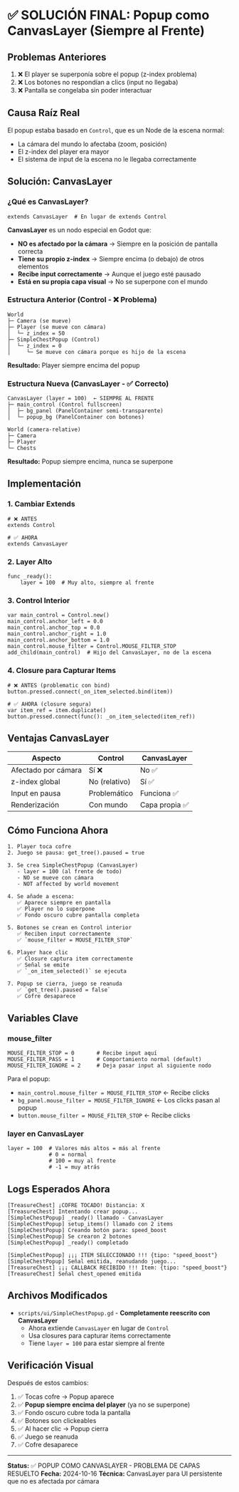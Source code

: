 # ✅ SOLUCIÓN FINAL: Popup como CanvasLayer (Siempre al Frente)

## Problemas Anteriores
1. ❌ El player se superponía sobre el popup (z-index problema)
2. ❌ Los botones no respondían a clics (input no llegaba)
3. ❌ Pantalla se congelaba sin poder interactuar

## Causa Raíz Real

El popup estaba basado en `Control`, que es un Node de la escena normal:
- La cámara del mundo lo afectaba (zoom, posición)
- El z-index del player era mayor
- El sistema de input de la escena no le llegaba correctamente

## Solución: CanvasLayer

### ¿Qué es CanvasLayer?

```gdscript
extends CanvasLayer  # En lugar de extends Control
```

**CanvasLayer** es un nodo especial en Godot que:
- **NO es afectado por la cámara** → Siempre en la posición de pantalla correcta
- **Tiene su propio z-index** → Siempre encima (o debajo) de otros elementos
- **Recibe input correctamente** → Aunque el juego esté pausado
- **Está en su propia capa visual** → No se superpone con el mundo

### Estructura Anterior (Control - ❌ Problema)

```
World
├─ Camera (se mueve)
├─ Player (se mueve con cámara)
│  └─ z_index = 50
├─ SimpleChestPopup (Control)
│  └─ z_index = 0
│     └─ Se mueve con cámara porque es hijo de la escena
```

**Resultado:** Player siempre encima del popup

### Estructura Nueva (CanvasLayer - ✅ Correcto)

```
CanvasLayer (layer = 100)  ← SIEMPRE AL FRENTE
├─ main_control (Control fullscreen)
│  ├─ bg_panel (PanelContainer semi-transparente)
│  └─ popup_bg (PanelContainer con botones)

World (camera-relative)
├─ Camera
├─ Player
└─ Chests
```

**Resultado:** Popup siempre encima, nunca se superpone

## Implementación

### 1. Cambiar Extends

```gdscript
# ❌ ANTES
extends Control

# ✅ AHORA
extends CanvasLayer
```

### 2. Layer Alto

```gdscript
func _ready():
    layer = 100  # Muy alto, siempre al frente
```

### 3. Control Interior

```gdscript
var main_control = Control.new()
main_control.anchor_left = 0.0
main_control.anchor_top = 0.0
main_control.anchor_right = 1.0
main_control.anchor_bottom = 1.0
main_control.mouse_filter = Control.MOUSE_FILTER_STOP
add_child(main_control)  # Hijo del CanvasLayer, no de la escena
```

### 4. Closure para Capturar Items

```gdscript
# ❌ ANTES (problematic con bind)
button.pressed.connect(_on_item_selected.bind(item))

# ✅ AHORA (closure segura)
var item_ref = item.duplicate()
button.pressed.connect(func(): _on_item_selected(item_ref))
```

## Ventajas CanvasLayer

| Aspecto | Control | CanvasLayer |
|--------|---------|-------------|
| Afectado por cámara | Sí ❌ | No ✅ |
| z-index global | No (relativo) | Sí ✅ |
| Input en pausa | Problemático | Funciona ✅ |
| Renderización | Con mundo | Capa propia ✅ |

## Cómo Funciona Ahora

```
1. Player toca cofre
2. Juego se pausa: get_tree().paused = true

3. Se crea SimpleChestPopup (CanvasLayer)
   - layer = 100 (al frente de todo)
   - NO se mueve con cámara
   - NOT affected by world movement

4. Se añade a escena:
   ✅ Aparece siempre en pantalla
   ✅ Player no lo superpone
   ✅ Fondo oscuro cubre pantalla completa

5. Botones se crean en Control interior
   ✅ Reciben input correctamente
   ✅ `mouse_filter = MOUSE_FILTER_STOP`

6. Player hace clic
   ✅ Closure captura item correctamente
   ✅ Señal se emite
   ✅ `_on_item_selected()` se ejecuta

7. Popup se cierra, juego se reanuda
   ✅ `get_tree().paused = false`
   ✅ Cofre desaparece
```

## Variables Clave

### mouse_filter

```gdscript
MOUSE_FILTER_STOP = 0       # Recibe input aquí
MOUSE_FILTER_PASS = 1       # Comportamiento normal (default)
MOUSE_FILTER_IGNORE = 2     # Deja pasar input al siguiente nodo
```

Para el popup:
- `main_control.mouse_filter = MOUSE_FILTER_STOP` ← Recibe clicks
- `bg_panel.mouse_filter = MOUSE_FILTER_IGNORE` ← Los clicks pasan al popup
- `button.mouse_filter = MOUSE_FILTER_STOP` ← Recibe clicks

### layer en CanvasLayer

```gdscript
layer = 100  # Valores más altos = más al frente
             # 0 = normal
             # 100 = muy al frente
             # -1 = muy atrás
```

## Logs Esperados Ahora

```
[TreasureChest] ¡COFRE TOCADO! Distancia: X
[TreasureChest] Intentando crear popup...
[SimpleChestPopup] _ready() llamado - CanvasLayer
[SimpleChestPopup] setup_items() llamado con 2 items
[SimpleChestPopup] Creando botón para: speed_boost
[SimpleChestPopup] Se crearon 2 botones
[SimpleChestPopup] _ready() completado

[SimpleChestPopup] ¡¡¡ ITEM SELECCIONADO !!! {tipo: "speed_boost"}
[SimpleChestPopup] Señal emitida, reanudando juego...
[TreasureChest] ¡¡¡ CALLBACK RECIBIDO !!! Item: {tipo: "speed_boost"}
[TreasureChest] Señal chest_opened emitida
```

## Archivos Modificados

- `scripts/ui/SimpleChestPopup.gd` - **Completamente reescrito con CanvasLayer**
  - Ahora extiende `CanvasLayer` en lugar de `Control`
  - Usa closures para capturar items correctamente
  - Tiene `layer = 100` para estar siempre al frente

## Verificación Visual

Después de estos cambios:

1. ✅ Tocas cofre → Popup aparece
2. ✅ **Popup siempre encima del player** (ya no se superpone)
3. ✅ Fondo oscuro cubre toda la pantalla
4. ✅ Botones son clickeables
5. ✅ Al hacer clic → Popup cierra
6. ✅ Juego se reanuda
7. ✅ Cofre desaparece

---

**Status:** ✅ POPUP COMO CANVASLAYER - PROBLEMA DE CAPAS RESUELTO
**Fecha:** 2024-10-16
**Técnica:** CanvasLayer para UI persistente que no es afectada por cámara
